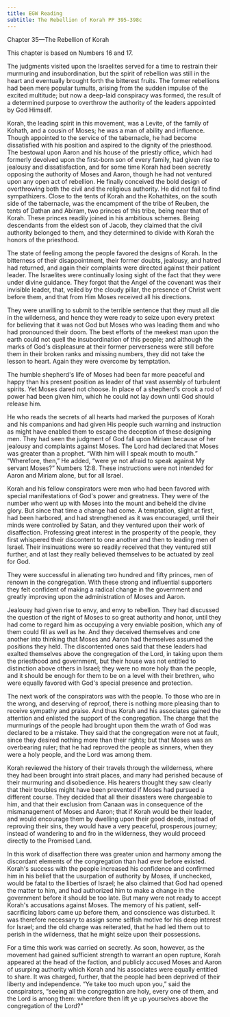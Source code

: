 ```yaml
---
title: EGW Reading
subtitle: The Rebellion of Korah PP 395-398c
---
```


Chapter 35—The Rebellion of Korah

This chapter is based on Numbers 16 and 17.

The judgments visited upon the Israelites served for a time to restrain their murmuring and insubordination, but the spirit of rebellion was still in the heart and eventually brought forth the bitterest fruits. The former rebellions had been mere popular tumults, arising from the sudden impulse of the excited multitude; but now a deep-laid conspiracy was formed, the result of a determined purpose to overthrow the authority of the leaders appointed by God Himself.

Korah, the leading spirit in this movement, was a Levite, of the family of Kohath, and a cousin of Moses; he was a man of ability and influence. Though appointed to the service of the tabernacle, he had become dissatisfied with his position and aspired to the dignity of the priesthood. The bestowal upon Aaron and his house of the priestly office, which had formerly devolved upon the first-born son of every family, had given rise to jealousy and dissatisfaction, and for some time Korah had been secretly opposing the authority of Moses and Aaron, though he had not ventured upon any open act of rebellion. He finally conceived the bold design of overthrowing both the civil and the religious authority. He did not fail to find sympathizers. Close to the tents of Korah and the Kohathites, on the south side of the tabernacle, was the encampment of the tribe of Reuben, the tents of Dathan and Abiram, two princes of this tribe, being near that of Korah. These princes readily joined in his ambitious schemes. Being descendants from the eldest son of Jacob, they claimed that the civil authority belonged to them, and they determined to divide with Korah the honors of the priesthood.

The state of feeling among the people favored the designs of Korah. In the bitterness of their disappointment, their former doubts, jealousy, and hatred had returned, and again their complaints were directed against their patient leader. The Israelites were continually losing sight of the fact that they were under divine guidance. They forgot that the Angel of the covenant was their invisible leader, that, veiled by the cloudy pillar, the presence of Christ went before them, and that from Him Moses received all his directions.

They were unwilling to submit to the terrible sentence that they must all die in the wilderness, and hence they were ready to seize upon every pretext for believing that it was not God but Moses who was leading them and who had pronounced their doom. The best efforts of the meekest man upon the earth could not quell the insubordination of this people; and although the marks of God's displeasure at their former perverseness were still before them in their broken ranks and missing numbers, they did not take the lesson to heart. Again they were overcome by temptation.

The humble shepherd's life of Moses had been far more peaceful and happy than his present position as leader of that vast assembly of turbulent spirits. Yet Moses dared not choose. In place of a shepherd's crook a rod of power had been given him, which he could not lay down until God should release him.

He who reads the secrets of all hearts had marked the purposes of Korah and his companions and had given His people such warning and instruction as might have enabled them to escape the deception of these designing men. They had seen the judgment of God fall upon Miriam because of her jealousy and complaints against Moses. The Lord had declared that Moses was greater than a prophet. “With him will I speak mouth to mouth.” “Wherefore, then,” He added, “were ye not afraid to speak against My servant Moses?” Numbers 12:8. These instructions were not intended for Aaron and Miriam alone, but for all Israel.

Korah and his fellow conspirators were men who had been favored with special manifestations of God's power and greatness. They were of the number who went up with Moses into the mount and beheld the divine glory. But since that time a change had come. A temptation, slight at first, had been harbored, and had strengthened as it was encouraged, until their minds were controlled by Satan, and they ventured upon their work of disaffection. Professing great interest in the prosperity of the people, they first whispered their discontent to one another and then to leading men of Israel. Their insinuations were so readily received that they ventured still further, and at last they really believed themselves to be actuated by zeal for God.

They were successful in alienating two hundred and fifty princes, men of renown in the congregation. With these strong and influential supporters they felt confident of making a radical change in the government and greatly improving upon the administration of Moses and Aaron.

Jealousy had given rise to envy, and envy to rebellion. They had discussed the question of the right of Moses to so great authority and honor, until they had come to regard him as occupying a very enviable position, which any of them could fill as well as he. And they deceived themselves and one another into thinking that Moses and Aaron had themselves assumed the positions they held. The discontented ones said that these leaders had exalted themselves above the congregation of the Lord, in taking upon them the priesthood and government, but their house was not entitled to distinction above others in Israel; they were no more holy than the people, and it should be enough for them to be on a level with their brethren, who were equally favored with God's special presence and protection.

The next work of the conspirators was with the people. To those who are in the wrong, and deserving of reproof, there is nothing more pleasing than to receive sympathy and praise. And thus Korah and his associates gained the attention and enlisted the support of the congregation. The charge that the murmurings of the people had brought upon them the wrath of God was declared to be a mistake. They said that the congregation were not at fault, since they desired nothing more than their rights; but that Moses was an overbearing ruler; that he had reproved the people as sinners, when they were a holy people, and the Lord was among them.

Korah reviewed the history of their travels through the wilderness, where they had been brought into strait places, and many had perished because of their murmuring and disobedience. His hearers thought they saw clearly that their troubles might have been prevented if Moses had pursued a different course. They decided that all their disasters were chargeable to him, and that their exclusion from Canaan was in consequence of the mismanagement of Moses and Aaron; that if Korah would be their leader, and would encourage them by dwelling upon their good deeds, instead of reproving their sins, they would have a very peaceful, prosperous journey; instead of wandering to and fro in the wilderness, they would proceed directly to the Promised Land.

In this work of disaffection there was greater union and harmony among the discordant elements of the congregation than had ever before existed. Korah's success with the people increased his confidence and confirmed him in his belief that the usurpation of authority by Moses, if unchecked, would be fatal to the liberties of Israel; he also claimed that God had opened the matter to him, and had authorized him to make a change in the government before it should be too late. But many were not ready to accept Korah's accusations against Moses. The memory of his patient, self-sacrificing labors came up before them, and conscience was disturbed. It was therefore necessary to assign some selfish motive for his deep interest for Israel; and the old charge was reiterated, that he had led them out to perish in the wilderness, that he might seize upon their possessions.

For a time this work was carried on secretly. As soon, however, as the movement had gained sufficient strength to warrant an open rupture, Korah appeared at the head of the faction, and publicly accused Moses and Aaron of usurping authority which Korah and his associates were equally entitled to share. It was charged, further, that the people had been deprived of their liberty and independence. “Ye take too much upon you,” said the conspirators, “seeing all the congregation are holy, every one of them, and the Lord is among them: wherefore then lift ye up yourselves above the congregation of the Lord?”